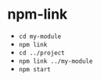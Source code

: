# npm-link

- `cd my-module`
- `npm link`
- `cd ../project`
- `npm link ../my-module`
- `npm start`
